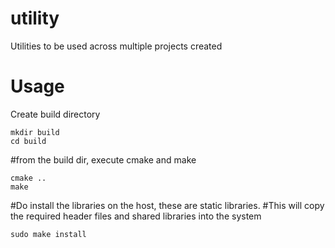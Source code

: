 # utility
Utilities to be used across multiple projects created

# Usage
Create build directory
```
mkdir build
cd build
```

#from the build dir, execute cmake and make
```
cmake ..
make
```
#Do install the libraries on the host, these are static libraries.
#This will copy the required header files and shared libraries into the system 
```
sudo make install
```
